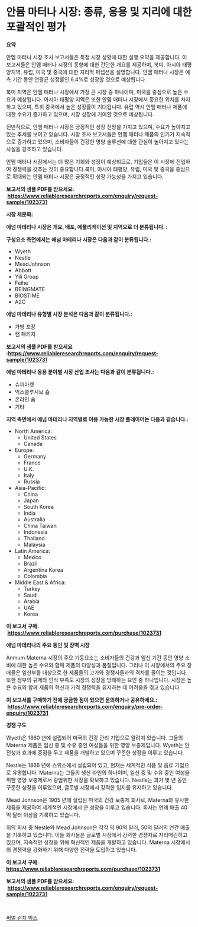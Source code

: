 <p><h1>안뮴 마터나 시장: 종류, 응용 및 지리에 대한 포괄적인 평가</h1></p><p><strong>요약</strong></p>
<p><p>안멤 마터나 시장 조사 보고서들은 특정 시장 상황에 대한 실행 요약을 제공합니다. 이 보고서들은 안멤 매터나 시장의 동향에 대한 간단한 개요를 제공하며, 북미, 아시아 태평양지역, 유럽, 미국 및 중국에 대한 지리적 퍼셉션을 설명합니다. 안멤 매터나 시장은 예측 기간 동안 연평균 성장률인 6.4%로 성장할 것으로 예상됩니다.</p><p>북미 지역은 안멤 매터나 시장에서 가장 큰 시장 중 하나이며, 미국을 중심으로 높은 수요가 예상됩니다. 아시아 태평양 지역은 또한 안멤 매터나 시장에서 중요한 위치를 차지하고 있으며, 특히 중국에서 높은 성장률이 기대됩니다. 유럽 역시 안멤 매터나 제품에 대한 수요가 증가하고 있으며, 시장 성장에 기여할 것으로 예상됩니다.</p><p>전반적으로, 안멤 매터나 시장은 긍정적인 성장 전망을 가지고 있으며, 수요가 높아지고 있는 추세를 보이고 있습니다. 시장 조사 보고서들은 안멤 매터나 제품의 인기가 지속적으로 증가하고 있으며, 소비자들이 건강한 영양 솔루션에 대한 관심이 높아지고 있다는 사실을 강조하고 있습니다.</p><p>안멤 매터나 시장에서는 더 많은 기회와 성장이 예상되므로, 기업들은 이 시장에 진입하여 경쟁력을 갖추는 것이 중요합니다.북미, 아시아 태평양, 유럽, 미국 및 중국을 중심으로 확대되는 안멤 매터나 시장은 긍정적인 성장 가능성을 가지고 있습니다.</p></p>
<p><strong>보고서의 샘플 PDF를 받으세요: &nbsp;<a href="https://www.reliableresearchreports.com/enquiry/request-sample/1023731">https://www.reliableresearchreports.com/enquiry/request-sample/1023731</a></strong></p>
<p><strong>시장 세분화:</strong></p>
<p><strong> 애넘 마테리나 시장은 개요, 배포, 애플리케이션 및 지역으로 더 분류됩니다. :</strong></p>
<p><strong>구성요소 측면에서는 애넘 마테리나 시장은 다음과 같이 분류됩니다.:</strong></p>
<p><ul><li>Wyeth</li><li>Nestle</li><li>MeadJohnson</li><li>Abbott</li><li>Yili Group</li><li>Feihe</li><li>BEINGMATE</li><li>BIOSTIME</li><li>A2C</li></ul></p>
<p><strong> 애넘 마테리나 유형별 시장 분석은 다음과 같이 분류됩니다.:</strong></p>
<p><ul><li>가방 포장</li><li>캔 패키지</li></ul></p>
<p><strong>보고서의 샘플 PDF를 받으세요 :<a href="https://www.reliableresearchreports.com/enquiry/request-sample/1023731">https://www.reliableresearchreports.com/enquiry/request-sample/1023731</a></strong></p>
<p><strong> 애넘 마테리나 응용 분야별 시장 산업 조사는 다음과 같이 분류됩니다.:</strong></p>
<p><ul><li>슈퍼마켓</li><li>익스클루시브 숍</li><li>온라인 숍</li><li>기타</li></ul></p>
<p><strong>지역 측면에서 애넘 마테리나 지역별로 이용 가능한 시장 플레이어는 다음과 같습니다.:</strong></p>
<p><ul>
    <li>
        North America:
        <ul>
            <li>United States</li>
            <li>Canada</li>
        </ul>
    </li>
    <li>
        Europe:
        <ul>
            <li>Germany</li>
            <li>France</li>
            <li>U.K.</li>
            <li>Italy</li>
            <li>Russia</li>
        </ul>
    </li>
    <li>
        Asia-Pacific:
        <ul>
            <li>China</li>
            <li>Japan</li>
            <li>South Korea</li>
            <li>India</li>
            <li>Australia</li>
            <li>China Taiwan</li>
            <li>Indonesia</li>
            <li>Thailand</li>
            <li>Malaysia</li>
        </ul>
    </li>
    <li>
        Latin America:
        <ul>
            <li>Mexico</li>
            <li>Brazil</li>
            <li>Argentina Korea</li>
            <li>Colombia</li>
        </ul>
    </li>
    <li>
        Middle East & Africa:
        <ul>
            <li>Turkey</li>
            <li>Saudi</li>
            <li>Arabia</li>
            <li>UAE</li>
            <li>Korea</li>
        </ul>
    </li>
    </ul></p>
<p><strong>이 보고서 구매: &nbsp;<a href="https://www.reliableresearchreports.com/purchase/1023731">https://www.reliableresearchreports.com/purchase/1023731</a></strong></p>
<p><strong>애넘 마테리나의 주요 동인 및 장벽 시장</strong></p>
<p><p>Anmum Materna 시장의 주요 기동요소는 소비자들의 건강과 임신 기간 동안 영양 소비에 대한 높은 수요와 함께 제품의 다양성과 품질입니다. 그러나 이 시장에서의 주요 장애물은 임산부를 대상으로 한 제품들의 고가와 경쟁사들과의 격차를 줄이는 것입니다. 또한 정부의 규제와 인식 부족도 시장의 성장을 방해하는 요인 중 하나입니다. 시장은 높은 수요와 함께 제품의 혁신과 가격 경쟁력을 유지하는 데 어려움을 겪고 있습니다.</p></p>
<p><strong>이 보고서를 구매하기 전에 궁금한 점이 있으면 문의하거나 공유하세요.: &nbsp;<a href="https://www.reliableresearchreports.com/enquiry/pre-order-enquiry/1023731">https://www.reliableresearchreports.com/enquiry/pre-order-enquiry/1023731</a></strong></p>
<p><strong>경쟁 구도</strong></p>
<p><p>Wyeth은 1860 년에 설립되어 미국의 건강 관리 기업으로 알려져 있습니다. 그들의 Materna 제품은 임신 중 및 수유 중인 여성들을 위한 영양 보충제입니다. Wyeth는 안전성과 효과에 중점을 두고 제품을 개발하고 있으며 꾸준한 성장을 이루고 있습니다.</p><p>Nestle는 1866 년에 스위스에서 설립되어 있고, 현재는 세계적인 식품 및 음료 기업으로 유명합니다. Materna는 그들의 생산 라인의 하나이며, 임신 중 및 수유 중인 여성을 위한 영양 보충제로서 광범위한 시장을 확보하고 있습니다. Nestle는 과거 몇 년 동안 꾸준한 성장을 이루었으며, 글로벌 시장에서 강력한 입지를 유지하고 있습니다.</p><p>Mead Johnson은 1905 년에 설립된 미국의 건강 보충제 회사로, Materna와 유사한 제품을 제공하여 세계적인 시장에서 큰 성장을 이루고 있습니다. 회사는 연례 매출 40 억 달러 이상을 기록하고 있습니다.</p><p>위의 회사 중 Nestle와 Mead Johnson은 각각 약 90억 달러, 50억 달러의 연간 매출을 기록하고 있습니다. 이들 회사들은 글로벌 시장에서 강력한 경쟁자로 자리매김하고 있으며, 지속적인 성장을 위해 혁신적인 제품을 개발하고 있습니다. Materna 시장에서의 경쟁력을 강화하기 위해 다양한 전략을 도입하고 있습니다.</p></p>
<p><strong>이 보고서 구매: &nbsp; <a href="https://www.reliableresearchreports.com/purchase/1023731">https://www.reliableresearchreports.com/purchase/1023731</a></strong></p>
<p><strong>보고서의 샘플 PDF를 받으세요: &nbsp;<a href="https://www.reliableresearchreports.com/enquiry/request-sample/1023731">https://www.reliableresearchreports.com/enquiry/request-sample/1023731</a></strong><strong></strong></p>
<p>&nbsp;</p>
<p><p><a href="https://github.com/xvz497517413/Market-Research-Report-List-1/blob/main/67794219111.md">써멀 런치 박스</a></p></p>